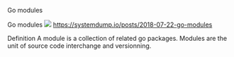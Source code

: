 Go modules

Go modules
![](../_resources/a63e6fbf26444f5ae478dd81585d21c6.png)
https://systemdump.io/posts/2018-07-22-go-modules

Definition A module is a collection of related go packages. Modules are the unit of source code interchange and versionning.